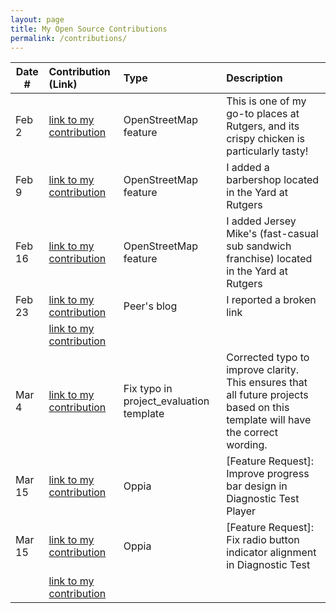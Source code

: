```yaml
---
layout: page
title: My Open Source Contributions
permalink: /contributions/
---
```


<!--
Type of the contribution should be "Wikipedia edit", "OpenStreet Map feature", "Documentation", "Course website", "Blog",
"Browser Add-on", etc.

The description should include a brief summary of what you did.

The link should bring us to a public page that shows your contribution. 

Replace the first row with your own contribution. 

-->

| Date #       | Contribution (Link)  | Type  | Description |
|---|:---|:---|:---|
|Feb 2|[link to my contribution](https://www.openstreetmap.org/changeset/162914255#map=19/40.499536/-74.448535)|OpenStreetMap feature|This is one of my go-to places at Rutgers, and its crispy chicken is particularly tasty!|
|Feb 9|[link to my contribution](https://www.openstreetmap.org/?#map=19/40.499522/-74.448898)|OpenStreetMap feature|I added a barbershop located in the Yard at Rutgers|
|Feb 16|[link to my contribution](https://www.openstreetmap.org/?#map=19/40.499509/-74.448922)|OpenStreetMap feature|I added Jersey Mike's (fast-casual sub sandwich franchise) located in the Yard at Rutgers|
|Feb 23|[link to my contribution](https://github.com/ossd-s25/shamaamahh-weekly/issues/1)|Peer's blog|I reported a broken link|
| |[link to my contribution]()|||
|Mar 4|[link to my contribution](https://github.com/ossd-s25/project-evaluation/blob/main/template_evaluation.md)|Fix typo in project_evaluation template|Corrected typo to improve clarity. This ensures that all future projects based on this template will have the correct wording.|
|Mar 15|[link to my contribution](https://github.com/oppia/oppia/issues/22147)|Oppia|[Feature Request]: Improve progress bar design in Diagnostic Test Player|
|Mar 15|[link to my contribution](https://github.com/oppia/oppia/issues/22148)|Oppia|[Feature Request]: Fix radio button indicator alignment in Diagnostic Test|
| |[link to my contribution]()|||
